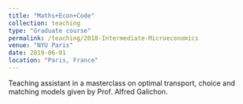 ```yaml
---
title: "Maths+Econ+Code"
collection: teaching
type: "Graduate course"
permalink: /teaching/2018-Intermediate-Microeconomics
venue: "NYU Paris"
date: 2019-06-01
location: "Paris, France"
---
```


Teaching assistant in a masterclass on optimal transport, choice and matching models given by Prof. Alfred Galichon.

<!--
Heading 1
======

Heading 2
======

Heading 3
======
-->
